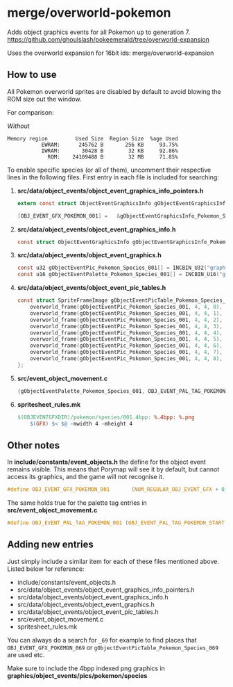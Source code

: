 # merge/overworld-pokemon

Adds object graphics events for all Pokemon up to generation 7.
https://github.com/ghoulslash/pokeemerald/tree/overworld-expansion

Uses the overworld expansion for 16bit ids:
merge/overworld-expansion

## How to use

All Pokemon overworld sprites are disabled by default to avoid blowing the ROM size out the window.

For comparison:

*Without*
```
Memory region         Used Size  Region Size  %age Used
           EWRAM:      245762 B       256 KB     93.75%
           IWRAM:       30428 B        32 KB     92.86%
             ROM:    24109488 B        32 MB     71.85%
```

To enable specific species (or all of them), uncomment their respective lines in the following files.
First entry in each file is included for searching:

1. **src/data/object_events/object_event_graphics_info_pointers.h**
    ```c
    extern const struct ObjectEventGraphicsInfo gObjectEventGraphicsInfo_Pokemon_Species_001;
    ```
    ```c
    [OBJ_EVENT_GFX_POKEMON_001] = 	&gObjectEventGraphicsInfo_Pokemon_Species_001,
    ```

2. **src/data/object_events/object_event_graphics_info.h**
    ```c
    const struct ObjectEventGraphicsInfo gObjectEventGraphicsInfo_Pokemon_Species_001 = { 0xFFFF, OBJ_EVENT_PAL_TAG_POKEMON_001, OBJ_EVENT_PAL_TAG_NONE, 512, 32, 32, 0, SHADOW_SIZE_M, FALSE, FALSE, TRACKS_FOOT, &gObjectEventBaseOam_32x32, sOamTables_32x32, sAnimTable_PokemonSpecies, gObjectEventPicTable_Pokemon_Species_001, gDummySpriteAffineAnimTable};
    ```

3. **src/data/object_events/object_event_graphics.h**
    ```c
    const u32 gObjectEventPic_Pokemon_Species_001[] = INCBIN_U32("graphics/object_events/pics/pokemon/species/001.4bpp");
    const u16 gObjectEventPalette_Pokemon_Species_001[] = INCBIN_U16("graphics/object_events/pics/pokemon/species/001.gbapal");
    ```

4. **src/data/object_events/object_event_pic_tables.h**
    ```c
    const struct SpriteFrameImage gObjectEventPicTable_Pokemon_Species_001[] = {
        overworld_frame(gObjectEventPic_Pokemon_Species_001, 4, 4, 0),
        overworld_frame(gObjectEventPic_Pokemon_Species_001, 4, 4, 1),
        overworld_frame(gObjectEventPic_Pokemon_Species_001, 4, 4, 2),
        overworld_frame(gObjectEventPic_Pokemon_Species_001, 4, 4, 3),
        overworld_frame(gObjectEventPic_Pokemon_Species_001, 4, 4, 4),
        overworld_frame(gObjectEventPic_Pokemon_Species_001, 4, 4, 5),
        overworld_frame(gObjectEventPic_Pokemon_Species_001, 4, 4, 6),
        overworld_frame(gObjectEventPic_Pokemon_Species_001, 4, 4, 7),
        overworld_frame(gObjectEventPic_Pokemon_Species_001, 4, 4, 8),
    };
    ```

5. **src/event_object_movement.c**
    ```c
    {gObjectEventPalette_Pokemon_Species_001, OBJ_EVENT_PAL_TAG_POKEMON_001},
    ```

6. **spritesheet_rules.mk**
    ```mk
    $(OBJEVENTGFXDIR)/pokemon/species/001.4bpp: %.4bpp: %.png
        $(GFX) $< $@ -mwidth 4 -mheight 4
    ```

## Other notes

In **include/constants/event_objects.h** the define for the object event remains visible.
This means that Porymap will see it by default, but cannot access its graphics, and the game will not recognise it.
```c
#define OBJ_EVENT_GFX_POKEMON_001		(NUM_REGULAR_OBJ_EVENT_GFX + 0)
```

The same holds true for the palette tag entries in **src/event_object_movement.c**
```c
#define OBJ_EVENT_PAL_TAG_POKEMON_001 (OBJ_EVENT_PAL_TAG_POKEMON_START  + 1)
```

## Adding new entries

Just simply include a similar item for each of these files mentioned above. Listed below for reference:

- include/constants/event_objects.h
- src/data/object_events/object_event_graphics_info_pointers.h
- src/data/object_events/object_event_graphics_info.h
- src/data/object_events/object_event_graphics.h
- src/data/object_events/object_event_pic_tables.h
- src/event_object_movement.c
- spritesheet_rules.mk

You can always do a search for `_69` for example to find places that `OBJ_EVENT_GFX_POKEMON_069` or `gObjectEventPicTable_Pokemon_Species_069` are used etc.

Make sure to include the 4bpp indexed png graphics in **graphics/object_events/pics/pokemon/species**
